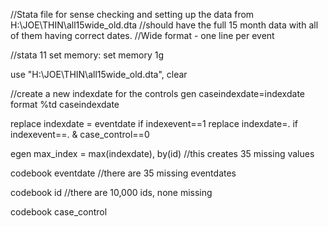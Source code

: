 //Stata file for sense checking and setting up the data from H:\JOE\THIN\all15wide_old.dta
//should have the full 15 month data with all of them having correct dates. 
//Wide format - one line per event

//stata 11 set memory: set memory 1g

use "H:\JOE\THIN\all15wide_old.dta", clear

//create a new indexdate for the controls
gen caseindexdate=indexdate
format %td caseindexdate

replace indexdate = eventdate if indexevent==1 
replace indexdate=. if indexevent==. & case_control==0

egen max_index = max(indexdate), by(id) //this creates 35 missing values

codebook eventdate
//there are 35 missing eventdates

codebook id //there are 10,000 ids, none missing

codebook case_control